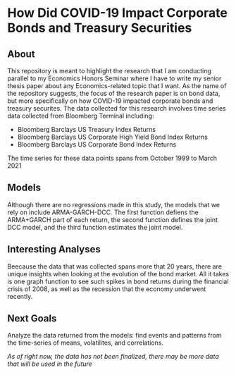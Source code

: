 # How Did COVID-19 Impact Corporate Bonds and Treasury Securities

## About
This repository is meant to highlight the research that I am conducting parallel to my Economics Honors Seminar where I have to write my senior thesis paper about any Economics-related topic that I want. As the name of the repository suggests, the focus of the research paper is on bond data, but more specifically on how COVID-19 impacted corporate bonds and treasury securites. The data collected for this research involves time series data collected from Bloomberg Terminal including:

- Bloomberg Barclays US Treasury Index Returns
- Bloomberg Barclays US Corporate High Yield Bond Index Returns
- Bloomberg Barclays US Corporate Bond Index Returns

The time series for these data points spans from October 1999 to March 2021

## Models
Although there are no regressions made in this study, the models that we rely on include ARMA-GARCH-DCC. The first function defiens the ARMA+GARCH part of each return, the second function defines the joint DCC model, and the third function estimates the joint model.

## Interesting Analyses
Beecause the data that was collected spans more that 20 years, there are unique insights when looking at the evolution of the bond market. All it takes is one graph function to see such spikes in bond returns during the financial crisis of 2008, as well as the recession that the economy underwent recently.

## Next Goals
Analyze the data returned from the models: find events and patterns from the time-series of means, volatilites, and correlations.

*As of right now, the data has not been finalized, there may be more data that will be used in the future*
